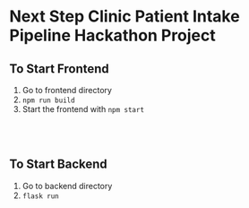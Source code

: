 # Next Step Clinic Patient Intake Pipeline Hackathon Project


## To Start Frontend
1. Go to frontend directory
2.  `npm run build`
3. Start the frontend with `npm start`

<br><br>

## To Start Backend
1. Go to backend directory 
2. `flask run`